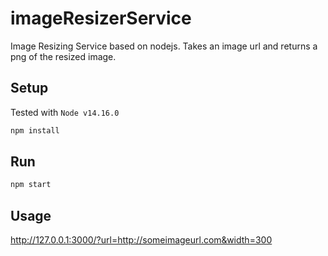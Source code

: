 # imageResizerService
Image Resizing Service based on nodejs. Takes an image url and returns a png of the resized image.

## Setup

Tested with `Node v14.16.0`

```sh
npm install
```

## Run

```sh
npm start
```

## Usage

http://127.0.0.1:3000/?url=http://someimageurl.com&width=300